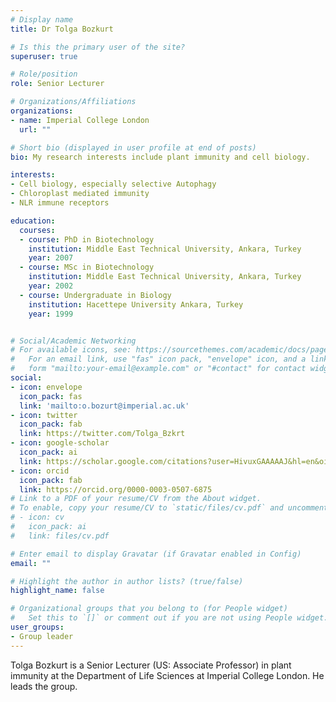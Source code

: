 ```yaml
---
# Display name
title: Dr Tolga Bozkurt

# Is this the primary user of the site?
superuser: true

# Role/position
role: Senior Lecturer

# Organizations/Affiliations
organizations:
- name: Imperial College London
  url: ""

# Short bio (displayed in user profile at end of posts)
bio: My research interests include plant immunity and cell biology.

interests:
- Cell biology, especially selective Autophagy
- Chloroplast mediated immunity
- NLR immune receptors

education:
  courses:
  - course: PhD in Biotechnology
    institution: Middle East Technical University, Ankara, Turkey
    year: 2007
  - course: MSc in Biotechnology
    institution: Middle East Technical University, Ankara, Turkey
    year: 2002
  - course: Undergraduate in Biology
    institution: Hacettepe University Ankara, Turkey
    year: 1999


# Social/Academic Networking
# For available icons, see: https://sourcethemes.com/academic/docs/page-builder/#icons
#   For an email link, use "fas" icon pack, "envelope" icon, and a link in the
#   form "mailto:your-email@example.com" or "#contact" for contact widget.
social:
- icon: envelope
  icon_pack: fas
  link: 'mailto:o.bozurt@imperial.ac.uk'
- icon: twitter
  icon_pack: fab
  link: https://twitter.com/Tolga_Bzkrt
- icon: google-scholar
  icon_pack: ai
  link: https://scholar.google.com/citations?user=HivuxGAAAAAJ&hl=en&oi=ao
- icon: orcid
  icon_pack: fab
  link: https://orcid.org/0000-0003-0507-6875
# Link to a PDF of your resume/CV from the About widget.
# To enable, copy your resume/CV to `static/files/cv.pdf` and uncomment the lines below.
# - icon: cv
#   icon_pack: ai
#   link: files/cv.pdf

# Enter email to display Gravatar (if Gravatar enabled in Config)
email: ""

# Highlight the author in author lists? (true/false)
highlight_name: false

# Organizational groups that you belong to (for People widget)
#   Set this to `[]` or comment out if you are not using People widget.
user_groups:
- Group leader
---
```


Tolga Bozkurt is a Senior Lecturer (US: Associate Professor) in plant immunity at the Department of Life Sciences at Imperial College London. He leads the group.
